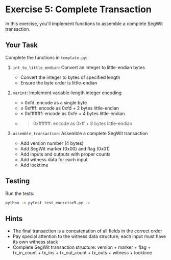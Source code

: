 # Exercise 5: Complete Transaction

In this exercise, you'll implement functions to assemble a complete SegWit transaction.

## Your Task

Complete the functions in `template.py`:

1. `int_to_little_endian`: Convert an integer to little-endian bytes
   - Convert the integer to bytes of specified length
   - Ensure the byte order is little-endian

2. `varint`: Implement variable-length integer encoding
   - < 0xfd: encode as a single byte
   - ≤ 0xffff: encode as 0xfd + 2 bytes little-endian
   - ≤ 0xffffffff: encode as 0xfe + 4 bytes little-endian
   - > 0xffffffff: encode as 0xff + 8 bytes little-endian

3. `assemble_transaction`: Assemble a complete SegWit transaction
   - Add version number (4 bytes)
   - Add SegWit marker (0x00) and flag (0x01)
   - Add inputs and outputs with proper counts
   - Add witness data for each input
   - Add locktime

## Testing

Run the tests:
```bash
python -m pytest test_exercise5.py -v
```

## Hints
- The final transaction is a concatenation of all fields in the correct order
- Pay special attention to the witness data structure; each input must have its own witness stack
- Complete SegWit transaction structure: version + marker + flag + tx_in_count + tx_ins + tx_out_count + tx_outs + witness + locktime 